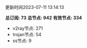 更新时间2023-07-11 13:14:13

**总订阅: 73**
**总节点: 942**
**有效节点: 334**
- v2ray节点: 271
- trojan节点: 54
- ss节点: 9
